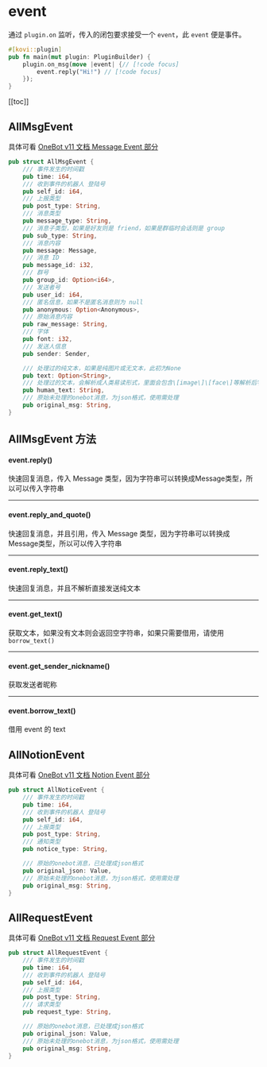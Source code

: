 # event

通过 `plugin.on` 监听，传入的闭包要求接受一个 `event`，此 `event` 便是事件。

```rust
#[kovi::plugin] 
pub fn main(mut plugin: PluginBuilder) {
    plugin.on_msg(move |event| {// [!code focus]
        event.reply("Hi!") // [!code focus]
    });
}
```

[[toc]]

## AllMsgEvent

具体可看 [OneBot v11 文档 Message Event 部分](https://github.com/botuniverse/onebot-11/blob/master/event/message.md)

```rust
pub struct AllMsgEvent {
    /// 事件发生的时间戳
    pub time: i64,
    /// 收到事件的机器人 登陆号
    pub self_id: i64,
    /// 上报类型
    pub post_type: String,
    /// 消息类型
    pub message_type: String,
    /// 消息子类型，如果是好友则是 friend，如果是群临时会话则是 group
    pub sub_type: String,
    /// 消息内容
    pub message: Message,
    /// 消息 ID
    pub message_id: i32,
    /// 群号
    pub group_id: Option<i64>,
    /// 发送者号
    pub user_id: i64,
    /// 匿名信息，如果不是匿名消息则为 null
    pub anonymous: Option<Anonymous>,
    /// 原始消息内容
    pub raw_message: String,
    /// 字体
    pub font: i32,
    /// 发送人信息
    pub sender: Sender,

    /// 处理过的纯文本，如果是纯图片或无文本，此初为None
    pub text: Option<String>,
    /// 处理过的文本，会解析成人类易读形式，里面会包含\[image\]\[face\]等解析后字符串
    pub human_text: String,
    /// 原始未处理的onebot消息，为json格式，使用需处理
    pub original_msg: String,
}
```

## AllMsgEvent 方法

#### event.reply()

快速回复消息，传入 Message 类型，因为字符串可以转换成Message类型，所以可以传入字符串

***

#### event.reply_and_quote()

快速回复消息，并且引用，传入 Message 类型，因为字符串可以转换成Message类型，所以可以传入字符串

***

#### event.reply_text()

快速回复消息，并且不解析直接发送纯文本

***

#### event.get_text()

获取文本，如果没有文本则会返回空字符串，如果只需要借用，请使用 `borrow_text()`

***

#### event.get_sender_nickname()

获取发送者昵称

***

#### event.borrow_text()

借用 event 的 text

## AllNotionEvent

具体可看 [OneBot v11 文档 Notion Event 部分](https://github.com/botuniverse/onebot-11/blob/master/event/notice.md)

```rust
pub struct AllNoticeEvent {
    /// 事件发生的时间戳
    pub time: i64,
    /// 收到事件的机器人 登陆号
    pub self_id: i64,
    /// 上报类型
    pub post_type: String,
    /// 通知类型
    pub notice_type: String,

    /// 原始的onebot消息，已处理成json格式
    pub original_json: Value,
    /// 原始未处理的onebot消息，为json格式，使用需处理
    pub original_msg: String,
}
```

## AllRequestEvent <Badge type="tip" text="^0.4.0" />

具体可看 [OneBot v11 文档 Request Event 部分](https://github.com/botuniverse/onebot-11/blob/master/event/request.md)

```rust
pub struct AllRequestEvent {
    /// 事件发生的时间戳
    pub time: i64,
    /// 收到事件的机器人 登陆号
    pub self_id: i64,
    /// 上报类型
    pub post_type: String,
    /// 请求类型
    pub request_type: String,

    /// 原始的onebot消息，已处理成json格式
    pub original_json: Value,
    /// 原始未处理的onebot消息，为json格式，使用需处理
    pub original_msg: String,
}
```
